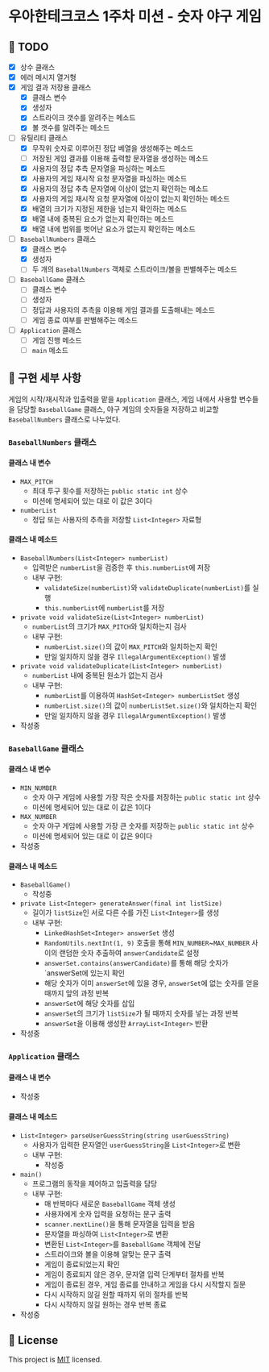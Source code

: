 # 우아한테크코스 1주차 미션 - 숫자 야구 게임

## 🚀 TODO
- [X] 상수 클래스
- [X] 에러 메시지 열거형
- [X] 게임 결과 저장용 클래스
    - [X] 클래스 변수
    - [X] 생성자
    - [X] 스트라이크 갯수를 알려주는 메소드
    - [X] 볼 갯수를 알려주는 메소드
- [ ] 유틸리티 클래스
    - [X] 무작위 숫자로 이루어진 정답 베열을 생성해주는 메소드
    - [ ] 저장된 게임 결과를 이용해 출력할 문자열을 생성하는 메소드
    - [X] 사용자의 정답 추측 문자열을 파싱하는 메소드
    - [X] 사용자의 게임 재시작 요청 문자열을 파싱하는 메소드
    - [X] 사용자의 정답 추측 문자열에 이상이 없는지 확인하는 메소드
    - [X] 사용자의 게임 재시작 요청 문자열에 이상이 없는지 확인하는 메소드
    - [X] 배열의 크기가 지정된 제한을 넘는지 확인하는 메소드
    - [X] 배열 내에 중복된 요소가 없는지 확인하는 메소드
    - [X] 배열 내에 범위를 벗어난 요소가 없는지 확인하는 메소드 
- [ ] `BaseballNumbers` 클래스
    - [X] 클래스 변수
    - [X] 생성자
    - [ ] 두 개의 `BaseballNumbers` 객체로 스트라이크/볼을 판별해주는 메소드
- [ ] `BaseballGame` 클래스
    - [ ] 클래스 변수
    - [ ] 생성자
    - [ ] 정답과 사용자의 추측을 이용해 게임 결과를 도출해내는 메소드
    - [ ] 게임 종료 여부를 판별해주는 메소드
- [ ] `Application` 클래스
    - [ ] 게임 진행 메소드
    - [ ] `main` 메소드

## 🤔 구현 세부 사항

게임의 시작/재시작과 입출력을 맡을 `Application` 클래스, 게임 내에서 사용할 변수들을 담당할 `BaseballGame` 클래스, 야구 게임의 숫자들을 저장하고 비교할 `BaseballNumbers` 클래스로 나누었다.

### `BaseballNumbers` 클래스

#### 클래스 내 변수

- `MAX_PITCH`
    - 최대 투구 횟수를 저장하는 `public static int` 상수
    - 미션에 명세되어 있는 대로 이 값은 3이다
- `numberList`
    - 정답 또는 사용자의 추측을 저장할 `List<Integer>` 자료형

#### 클래스 내 메소드

- `BaseballNumbers(List<Integer> numberList)`
    - 입력받은 `numberList`을 검증한 후 `this.numberList`에 저장
    - 내부 구현:
        - `validateSize(numberList)`와 `validateDuplicate(numberList)`를 실행
        - `this.numberList`에 `numberList`를 저장
- `private void validateSize(List<Integer> numberList)`
    - `numberList`의 크기가 `MAX_PITCH`와 일치하는지 검사
    - 내부 구현:
        - `numberList.size()`의 값이 `MAX_PITCH`와 일치하는지 확인
        - 만일 일치하지 않을 경우 `IllegalArgumentException()` 발생
- `private void validateDuplicate(List<Integer> numberList)`
    - `numberList` 내에 중복된 원소가 없는지 검사
    - 내부 구현:
        - `numberList`를 이용하여 `HashSet<Integer> numberListSet` 생성
        - `numberList.size()`의 값이 `numberListSet.size()`와 일치하는지 확인
        - 만일 일치하지 않을 경우 `IllegalArgumentException()` 발생
- 작성중

### `BaseballGame` 클래스

#### 클래스 내 변수

- `MIN_NUMBER`
    - 숫자 야구 게임에 사용할 가장 작은 숫자를 저장하는 `public static int` 상수
    - 미션에 명세되어 있는 대로 이 값은 1이다
- `MAX_NUMBER`
    - 숫자 야구 게임에 사용할 가장 큰 숫자를 저장하는 `public static int` 상수
    - 미션에 명세되어 있는 대로 이 값은 9이다
- 작성중

#### 클래스 내 메소드

- `BaseballGame()`
    - 작성중
- `private List<Integer> generateAnswer(final int listSize)`
    - 길이가 `listSize`인 서로 다른 수를 가진 `List<Integer>`를 생성
    - 내부 구현:
        - `LinkedHashSet<Integer> answerSet` 생성
        - `RandomUtils.nextInt(1, 9)` 호출을 통해 `MIN_NUMBER`~`MAX_NUMBER` 사이의 랜덤한 숫자 추출하여 `answerCandidate`로 설정
        - `answerSet.contains(answerCandidate)`를 통해 해당 숫자가 `answerSet에 있는지 확인
        - 해당 숫자가 이미 `answerSet`에 있을 경우, `answerSet`에 없는 숫자를 얻을 때까지 앞의 과정 반복
        - `answerSet`에 해당 숫자를 삽입
        - `answerSet`의 크기가 `listSize`가 될 때까지 숫자를 넣는 과정 반복
        - `answerSet`을 이용해 생성한 `ArrayList<Integer>` 반환
- 작성중

### `Application` 클래스

#### 클래스 내 변수

- 작성중

#### 클래스 내 메소드

- `List<Integer> parseUserGuessString(string userGuessString)`
    - 사용자가 입력한 문자열인 `userGuessString`을 `List<Integer>`로 변환
    - 내부 구현:
        - 작성중
- `main()`
    - 프로그램의 동작을 제어하고 입출력을 담당
    - 내부 구현:
        - 매 반복마다 새로운 `BaseballGame` 객체 생성
        - 사용자에게 숫자 입력을 요청하는 문구 출력
        - `scanner.nextLine()`을 통해 문자열을 입력을 받음
        - 문자열을 파싱하여 `List<Integer>`로 변환
        - 변환된 `List<Integer>`를 `BaseballGame` 객체에 전달
        - 스트라이크와 볼을 이용해 알맞는 문구 출력
        - 게임이 종료되었는지 확인
        - 게임이 종료되지 않은 경우, 문자열 입력 단계부터 절차를 반복
        - 게임이 종료된 경우, 게임 종료를 안내하고 게임을 다시 시작할지 질문 
        - 다시 시작하지 않길 원할 때까지 위의 절차를 반복
        - 다시 시작하지 않길 원하는 경우 반복 종료
- 작성중

## 📝 License

This project is [MIT](https://github.com/woowacourse/java-baseball-precourse/blob/master/LICENSE) licensed.
